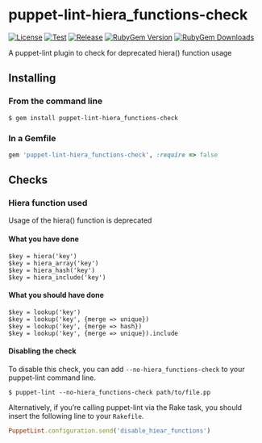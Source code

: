 puppet-lint-hiera_functions-check
=================================

[![License](https://img.shields.io/github/license/cbowman0/puppet-lint-hiera_functions-check.svg)](https://github.com/cbowman0/puppet-lint-hiera_functions-check/blob/master/LICENSE)
[![Test](https://github.com/cbowman0/puppet-lint-hiera_functions-check/actions/workflows/test.yml/badge.svg)](https://github.com/cbowman0/puppet-lint-hiera_functions-check/actions/workflows/test.yml)
[![Release](https://github.com/cbowman0/puppet-lint-hiera_functions-check/actions/workflows/release.yml/badge.svg)](https://github.com/cbowman0/puppet-lint-hiera_functions-check/actions/workflows/release.yml)
[![RubyGem Version](https://img.shields.io/gem/v/puppet-lint-hiera_functions-check.svg)](https://rubygems.org/gems/puppet-lint-hiera_functions-check)
[![RubyGem Downloads](https://img.shields.io/gem/dt/puppet-lint-hiera_functions-check.svg)](https://rubygems.org/gems/puppet-lint-hiera_functions-check)

A puppet-lint plugin to check for deprecated hiera() function usage

## Installing

### From the command line

```shell
$ gem install puppet-lint-hiera_functions-check
```

### In a Gemfile

```ruby
gem 'puppet-lint-hiera_functions-check', :require => false
```

## Checks

### Hiera function used

Usage of the hiera() function is deprecated

#### What you have done

```puppet
$key = hiera('key')
$key = hiera_array('key')
$key = hiera_hash('key')
$key = hiera_include('key')
```

#### What you should have done

```puppet
$key = lookup('key')
$key = lookup('key', {merge => unique})
$key = lookup('key', {merge => hash})
$key = lookup('key', {merge => unique}).include
```

#### Disabling the check

To disable this check, you can add `--no-hiera_functions-check` to your puppet-lint command line.

```shell
$ puppet-lint --no-hiera_functions-check path/to/file.pp
```

Alternatively, if you’re calling puppet-lint via the Rake task, you should insert the following line to your `Rakefile`.

```ruby
PuppetLint.configuration.send('disable_hiear_functions')
```

